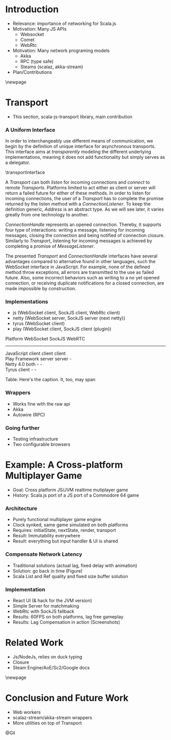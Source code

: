 Introduction
============

- Relevance: importance of networking for Scala.js
- Motivation: Many JS APIs
    - Websocket
    - Comet
    - WebRtc
- Motivation: Many network programing models
    - Akka
    - RPC (type safe)
    - Steams (scalaz, akka-stream)
- Plan/Contributions

\newpage

Transport
=========

* This section, scala-js-transport library, main contribution

### A Uniform Interface

In order to interchangeably use different means of communication, we begin by the definition of unique interface for asynchronous transports. This interface aims at *transparently* modeling the different underlying implementations, meaning it does not add functionality but simply serves as a delegator.

\transportInterface

A *Transport* can both *listen* for incoming connections and *connect* to remote *Transports*. Platforms limited to act either as client or server will return a failed future for either of these methods. In order to listen for incoming connections, the user of a *Transport* has to complete the promise returned by the listen method with a *ConnectionListener*. To keep the definition generic, *Address* is an abstract type. As we will see later, it varies greatly from one technology to another.

*ConnectionHandle* represents an opened connection. Thereby, it supports four type of interactions: writing a message, listening for incoming messages, closing the connection and being notified of connection closure. Similarly to *Transport*, listening for incoming messages is achieved by completing a promise of *MessageListener*.

The presented *Transport* and *ConnectionHandle* interfaces have several advantages compared to alternative found in other languages, such the WebSocket interface in JavaScript. For example, none of the defined method throw exceptions, all errors are transmitted to the use as failed future. Also, some incorrect behaviors such as writing to a no yet opened connection, or receiving duplicate notifications for a closed connection, are made impossible by construction.


### Implementations

- js (WebSocket client, SockJS client, WebRtc client)
- netty (WebSocket server, SockJS server (next netty))
- tyrus (WebSocket client)
- play (WebSocket client, SockJS client (plugin))


Platform        WebSocket   SockJS   WebRTC
-------------- ----------- -------- --------
JavaScript        client    client   client    
Play Framework    server    server     -     
Netty 4.0         both         -       -      
Tyrus             client       -       -      

Table: Here's the caption. It, too, may span

      
### Wrappers

- Works fine with the raw api
- Akka
- Autowire (RPC)

### Going further

- Testing infrastructure
- Two configurable browsers


Example: A Cross-platform Multiplayer Game
========================================== 

- Goal: Cross platform JS/JVM realtime mutiplayer game
- History: Scala.js port of a JS port of a Commodore 64 game

### Architecture

- Purely functional multiplayer game engine
- Clock synked, same game simulated on both platforms
- Requires: initialState, nextState, render, transport
- Result: Immutability everywhere
- Result: everything but input handler & UI is shared

### Compensate Network Latency

- Traditional solutions (actual lag, fixed delay with animation)
- Solution: go back in time (Figure)
- Scala List and Ref quality and fixed size buffer solution

### Implementation

- React UI (& hack for the JVM version)
- Simple Server for matchmaking
- WebRtc with SockJS fallback
- Results: 60FPS on both platforms, lag free gameplay
- Results: Lag Compensation in action (Screenshots)


Related Work
============

- Js/NodeJs, relies on duck typing
- Closure
- Steam Engine/AoE/Sc2/Google docs


\newpage

Conclusion and Future Work
==========================

- Web workers
- scalaz-stream/akka-stream wrappers
- More utilities on top of Transport

@Gil
